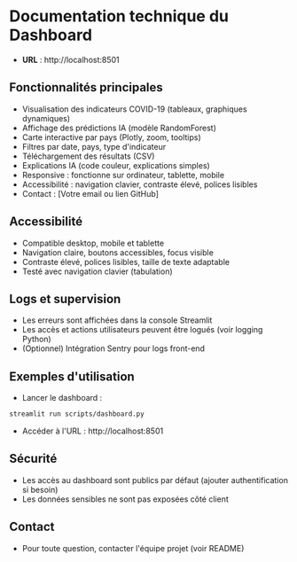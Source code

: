 
# Documentation technique du Dashboard

- **URL** : http://localhost:8501

## Fonctionnalités principales
- Visualisation des indicateurs COVID-19 (tableaux, graphiques dynamiques)
- Affichage des prédictions IA (modèle RandomForest)
- Carte interactive par pays (Plotly, zoom, tooltips)
- Filtres par date, pays, type d'indicateur
- Téléchargement des résultats (CSV)
- Explications IA (code couleur, explications simples)
- Responsive : fonctionne sur ordinateur, tablette, mobile
- Accessibilité : navigation clavier, contraste élevé, polices lisibles
- Contact : [Votre email ou lien GitHub]

## Accessibilité
- Compatible desktop, mobile et tablette
- Navigation claire, boutons accessibles, focus visible
- Contraste élevé, polices lisibles, taille de texte adaptable
- Testé avec navigation clavier (tabulation)

## Logs et supervision
- Les erreurs sont affichées dans la console Streamlit
- Les accès et actions utilisateurs peuvent être logués (voir logging Python)
- (Optionnel) Intégration Sentry pour logs front-end

## Exemples d'utilisation
- Lancer le dashboard :
```bash
streamlit run scripts/dashboard.py
```
- Accéder à l'URL : http://localhost:8501

## Sécurité
- Les accès au dashboard sont publics par défaut (ajouter authentification si besoin)
- Les données sensibles ne sont pas exposées côté client

## Contact
- Pour toute question, contacter l'équipe projet (voir README)
